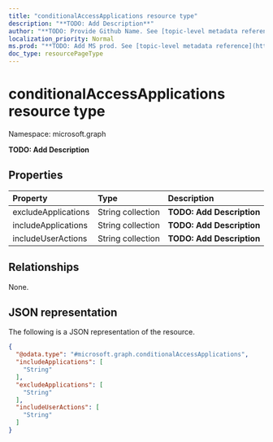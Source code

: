 ```yaml
---
title: "conditionalAccessApplications resource type"
description: "**TODO: Add Description**"
author: "**TODO: Provide Github Name. See [topic-level metadata reference](https://msgo.azurewebsites.net/add/document/guidelines/metadata.html#topic-level-metadata)**"
localization_priority: Normal
ms.prod: "**TODO: Add MS prod. See [topic-level metadata reference](https://msgo.azurewebsites.net/add/document/guidelines/metadata.html#topic-level-metadata)**"
doc_type: resourcePageType
---
```


# conditionalAccessApplications resource type

Namespace: microsoft.graph

**TODO: Add Description**

## Properties
|Property|Type|Description|
|:---|:---|:---|
|excludeApplications|String collection|**TODO: Add Description**|
|includeApplications|String collection|**TODO: Add Description**|
|includeUserActions|String collection|**TODO: Add Description**|

## Relationships
None.

## JSON representation
The following is a JSON representation of the resource.
<!-- {
  "blockType": "resource",
  "@odata.type": "microsoft.graph.conditionalAccessApplications"
}
-->
``` json
{
  "@odata.type": "#microsoft.graph.conditionalAccessApplications",
  "includeApplications": [
    "String"
  ],
  "excludeApplications": [
    "String"
  ],
  "includeUserActions": [
    "String"
  ]
}
```

